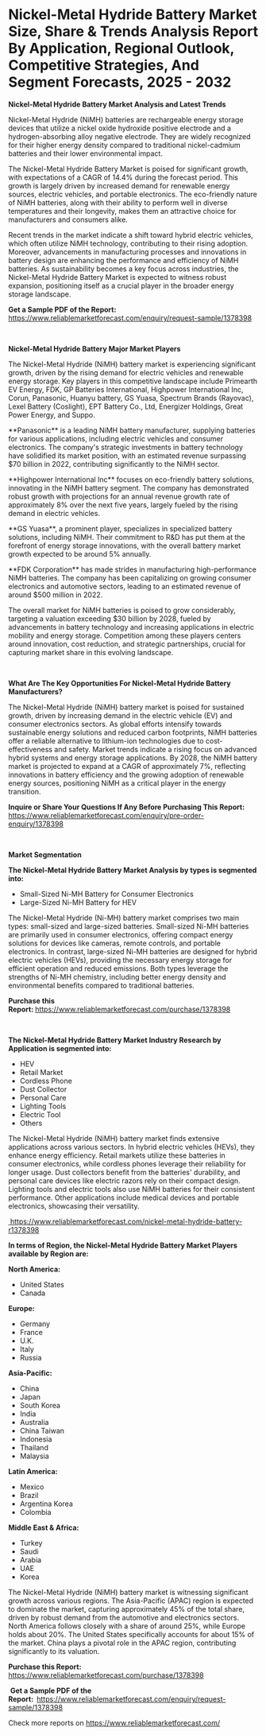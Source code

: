 <p><h1>Nickel-Metal Hydride Battery Market Size, Share & Trends Analysis Report By Application, Regional Outlook, Competitive Strategies, And Segment Forecasts, 2025 - 2032</h1></p><p><strong>Nickel-Metal Hydride Battery Market Analysis and Latest Trends</strong></p>
<p><p>Nickel-Metal Hydride (NiMH) batteries are rechargeable energy storage devices that utilize a nickel oxide hydroxide positive electrode and a hydrogen-absorbing alloy negative electrode. They are widely recognized for their higher energy density compared to traditional nickel-cadmium batteries and their lower environmental impact.</p><p>The Nickel-Metal Hydride Battery Market is poised for significant growth, with expectations of a CAGR of 14.4% during the forecast period. This growth is largely driven by increased demand for renewable energy sources, electric vehicles, and portable electronics. The eco-friendly nature of NiMH batteries, along with their ability to perform well in diverse temperatures and their longevity, makes them an attractive choice for manufacturers and consumers alike.</p><p>Recent trends in the market indicate a shift toward hybrid electric vehicles, which often utilize NiMH technology, contributing to their rising adoption. Moreover, advancements in manufacturing processes and innovations in battery design are enhancing the performance and efficiency of NiMH batteries. As sustainability becomes a key focus across industries, the Nickel-Metal Hydride Battery Market is expected to witness robust expansion, positioning itself as a crucial player in the broader energy storage landscape.</p></p>
<p><strong>Get a Sample PDF of the Report:&nbsp;</strong> <a href="https://www.reliablemarketforecast.com/enquiry/request-sample/1378398?utm_campaign=2392&utm_medium=2&utm_source=Github&utm_content=ia&utm_term=14022025&utm_id=nickel-metal-hydride-battery">https://www.reliablemarketforecast.com/enquiry/request-sample/1378398</a></p>
<p>&nbsp;</p>
<p><strong>Nickel-Metal Hydride Battery Major Market Players</strong></p>
<p><p>The Nickel-Metal Hydride (NiMH) battery market is experiencing significant growth, driven by the rising demand for electric vehicles and renewable energy storage. Key players in this competitive landscape include Primearth EV Energy, FDK, GP Batteries International, Highpower International Inc, Corun, Panasonic, Huanyu battery, GS Yuasa, Spectrum Brands (Rayovac), Lexel Battery (Coslight), EPT Battery Co., Ltd, Energizer Holdings, Great Power Energy, and Suppo.</p><p>**Panasonic** is a leading NiMH battery manufacturer, supplying batteries for various applications, including electric vehicles and consumer electronics. The company's strategic investments in battery technology have solidified its market position, with an estimated revenue surpassing $70 billion in 2022, contributing significantly to the NiMH sector.</p><p>**Highpower International Inc** focuses on eco-friendly battery solutions, innovating in the NiMH battery segment. The company has demonstrated robust growth with projections for an annual revenue growth rate of approximately 8% over the next five years, largely fueled by the rising demand in electric vehicles.</p><p>**GS Yuasa**, a prominent player, specializes in specialized battery solutions, including NiMH. Their commitment to R&D has put them at the forefront of energy storage innovations, with the overall battery market growth expected to be around 5% annually.</p><p>**FDK Corporation** has made strides in manufacturing high-performance NiMH batteries. The company has been capitalizing on growing consumer electronics and automotive sectors, leading to an estimated revenue of around $500 million in 2022.</p><p>The overall market for NiMH batteries is poised to grow considerably, targeting a valuation exceeding $30 billion by 2028, fueled by advancements in battery technology and increasing applications in electric mobility and energy storage. Competition among these players centers around innovation, cost reduction, and strategic partnerships, crucial for capturing market share in this evolving landscape.</p></p>
<p>&nbsp;</p>
<p><strong>What Are The Key Opportunities For Nickel-Metal Hydride Battery Manufacturers?</strong></p>
<p><p>The Nickel-Metal Hydride (NiMH) battery market is poised for sustained growth, driven by increasing demand in the electric vehicle (EV) and consumer electronics sectors. As global efforts intensify towards sustainable energy solutions and reduced carbon footprints, NiMH batteries offer a reliable alternative to lithium-ion technologies due to cost-effectiveness and safety. Market trends indicate a rising focus on advanced hybrid systems and energy storage applications. By 2028, the NiMH battery market is projected to expand at a CAGR of approximately 7%, reflecting innovations in battery efficiency and the growing adoption of renewable energy sources, positioning NiMH as a critical player in the energy transition.</p></p>
<p><strong>Inquire or Share Your Questions If Any Before Purchasing This Report:</strong> <a href="https://www.reliablemarketforecast.com/enquiry/pre-order-enquiry/1378398?utm_campaign=2392&utm_medium=2&utm_source=Github&utm_content=ia&utm_term=14022025&utm_id=nickel-metal-hydride-battery">https://www.reliablemarketforecast.com/enquiry/pre-order-enquiry/1378398</a></p>
<p>&nbsp;</p>
<p><strong>Market Segmentation</strong></p>
<p><strong>The Nickel-Metal Hydride Battery Market Analysis by types is segmented into:</strong></p>
<p><ul><li>Small-Sized Ni-MH Battery for Consumer Electronics</li><li>Large-Sized Ni-MH Battery for HEV</li></ul></p>
<p><p>The Nickel-Metal Hydride (Ni-MH) battery market comprises two main types: small-sized and large-sized batteries. Small-sized Ni-MH batteries are primarily used in consumer electronics, offering compact energy solutions for devices like cameras, remote controls, and portable electronics. In contrast, large-sized Ni-MH batteries are designed for hybrid electric vehicles (HEVs), providing the necessary energy storage for efficient operation and reduced emissions. Both types leverage the strengths of Ni-MH chemistry, including better energy density and environmental benefits compared to traditional batteries.</p></p>
<p><strong>Purchase this Report:&nbsp;</strong><a href="https://www.reliablemarketforecast.com/purchase/1378398?utm_campaign=2392&utm_medium=2&utm_source=Github&utm_content=ia&utm_term=14022025&utm_id=nickel-metal-hydride-battery">https://www.reliablemarketforecast.com/purchase/1378398</a></p>
<p>&nbsp;</p>
<p><strong>The Nickel-Metal Hydride Battery Market Industry Research by Application is segmented into:</strong></p>
<p><ul><li>HEV</li><li>Retail Market</li><li>Cordless Phone</li><li>Dust Collector</li><li>Personal Care</li><li>Lighting Tools</li><li>Electric Tool</li><li>Others</li></ul></p>
<p><p>The Nickel-Metal Hydride (NiMH) battery market finds extensive applications across various sectors. In hybrid electric vehicles (HEVs), they enhance energy efficiency. Retail markets utilize these batteries in consumer electronics, while cordless phones leverage their reliability for longer usage. Dust collectors benefit from the batteries' durability, and personal care devices like electric razors rely on their compact design. Lighting tools and electric tools also use NiMH batteries for their consistent performance. Other applications include medical devices and portable electronics, showcasing their versatility.</p></p>
<p><a href="https://www.reliablemarketforecast.com/nickel-metal-hydride-battery-r1378398?utm_campaign=2392&utm_medium=2&utm_source=Github&utm_content=ia&utm_term=14022025&utm_id=nickel-metal-hydride-battery">&nbsp;https://www.reliablemarketforecast.com/nickel-metal-hydride-battery-r1378398</a></p>
<p><strong>In terms of Region, the Nickel-Metal Hydride Battery Market Players available by Region are:</strong></p>
<p>
    <p> <strong> North America: </strong>
        <ul>
            <li>United States</li>
            <li>Canada</li>
        </ul>
        </p> 
    <p> <strong> Europe: </strong>
        <ul>
            <li>Germany</li>
            <li>France</li>
            <li>U.K.</li>
            <li>Italy</li>
            <li>Russia</li>
        </ul>
        </p> 
    <p> <strong> Asia-Pacific: </strong>
        <ul>
            <li>China</li>
            <li>Japan</li>
            <li>South Korea</li>
            <li>India</li>
            <li>Australia</li>
            <li>China Taiwan</li>
            <li>Indonesia</li>
            <li>Thailand</li>
            <li>Malaysia</li>
        </ul>
        </p> 
    <p> <strong> Latin America: </strong>
        <ul>
            <li>Mexico</li>
            <li>Brazil</li>
            <li>Argentina Korea</li>
            <li>Colombia</li>
        </ul>
        </p> 
    <p> <strong> Middle East & Africa: </strong>
        <ul>
            <li>Turkey</li>
            <li>Saudi</li>
            <li>Arabia</li>
            <li>UAE</li>
            <li>Korea</li>
        </ul>
    </p>
    </p>
<p><p>The Nickel-Metal Hydride (NiMH) battery market is witnessing significant growth across various regions. The Asia-Pacific (APAC) region is expected to dominate the market, capturing approximately 45% of the total share, driven by robust demand from the automotive and electronics sectors. North America follows closely with a share of around 25%, while Europe holds about 20%. The United States specifically accounts for about 15% of the market. China plays a pivotal role in the APAC region, contributing significantly to its valuation.</p></p>
<p><strong>Purchase this Report: </strong><a href="https://www.reliablemarketforecast.com/purchase/1378398?utm_campaign=2392&utm_medium=2&utm_source=Github&utm_content=ia&utm_term=14022025&utm_id=nickel-metal-hydride-battery">https://www.reliablemarketforecast.com/purchase/1378398</a></p>
<p>&nbsp;<strong>Get a Sample PDF of the Report:&nbsp;&nbsp;</strong><a href="https://www.reliablemarketforecast.com/enquiry/request-sample/1378398?utm_campaign=2392&utm_medium=2&utm_source=Github&utm_content=ia&utm_term=14022025&utm_id=nickel-metal-hydride-battery">https://www.reliablemarketforecast.com/enquiry/request-sample/1378398</a></p>
<p><strong></strong></p>
<p>Check more reports on <a href="https://www.reliablemarketforecast.com/?utm_campaign=2392&utm_medium=2&utm_source=Github&utm_content=ia&utm_term=14022025&utm_id=nickel-metal-hydride-battery">https://www.reliablemarketforecast.com/</a></p>